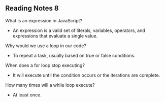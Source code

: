 ## Reading Notes 8

What is an expression in JavaScript?

-  An expression is a valid set of literals, variables, operators, and expressions that evaluate a single value.

Why would we use a loop in our code?

- To repeat a task, usually based on true or false conditions.

When does a for loop stop executing?

- It will execute until the condition occurs or the iterations are complete.

How many times will a while loop execute?

- At least once.
